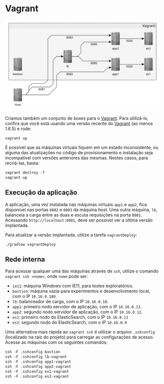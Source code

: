 # Vagrant

[![Diagrama da rede no Vagrant](/desenvolvimento/ambiente-vagrant.svg)](/desenvolvimento/ambiente-vagrant.graphml)

Criamos também um conjunto de _boxes_ para o [Vagrant]. Para utilizá-lo, confira que você está usando uma versão recente do [Vagrant] (ao menos 1.6.5) e rode:

```
vagrant up
```

É possível que as máquinas virtuais fiquem em um estado inconsistente, ou alguma das atualizações no código de provisionamento e instalação seja incompatível com versões anteriores das mesmas. Nestes casos, para recriá-las, basta:

```
vagrant destroy -f
vagrant up
```

## Execução da aplicação

A aplicação, uma vez instalada nas máquinas virtuais `app1` e `app2`, fica disponível nas portas `8082` e `8083` da máquina host. Uma outra máquina, `lb`, balanceia a carga entre as duas e escuta requisições na porta `8081`. Acessando `http://localhost:8081`, deve ser possível ver a última versão implantada.
 
Para atualizar a versão implantada, utilize a tarefa `vagrantDeploy`: 

```
./gradlew vagrantDeploy
```

## Rede interna

Para acessar qualquer uma das máquinas através de `ssh`, utilize o comando `vagrant ssh <nome>`, onde `nome` pode ser:

- `ie11`: máquina Windows com IE11, para testes exploratórios.
- `bastion`: máquina vazia para experimentos e desenvolvimento local, com o IP `10.16.0.180`.
- `lb`: balanceador de carga, com o IP `10.16.0.10`.
- `app1`: primeiro nodo servidor de aplicação, com o IP `10.16.0.13`.
- `app2`: segundo nodo servidor de aplicação, com o IP `10.16.0.12`.
- `es1`: primeiro nodo do ElasticSearch, com o IP `10.16.0.11`
- `es2`: segundo nodo do ElasticSearch, com o IP `10.16.0.9`

Uma alternativa mais rápida ao `vagrant ssh` é utilizar o arquivo `.sshconfig` (localizado na raiz do projeto) para carregar as configurações de acesso. Acesse as máquinas com os seguintes comandos:

```
ssh -F .sshconfig bastion
ssh -F .sshconfig lb-vagrant
ssh -F .sshconfig app1-vagrant
ssh -F .sshconfig app2-vagrant
ssh -F .sshconfig es1-vagrant
ssh -F .sshconfig es2-vagrant
```

[Vagrant]:http://vagrantup.com
